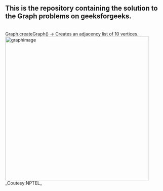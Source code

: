 ## This is the repository containing the solution to the Graph problems on geeksforgeeks. <br />
<br />
Graph.createGraph() -> Creates an adjacency list of 10 vertices. <br />
<img width="454" alt="graphimage" src="https://user-images.githubusercontent.com/9305384/34745544-e6da6d68-f5b6-11e7-9f1d-651fa12d9f6f.png">
<br />
_Coutesy:NPTEL_
